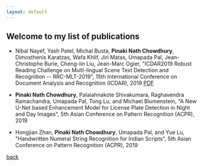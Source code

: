 ```yaml
---
layout: default
---
```


## Welcome to my list of publications
* Nibal Nayef, Yash Patel, Michal Busta, **Pinaki Nath Chowdhury**, Dimosthenis Karatzas, Wafa Khlif, Jiri Matas, Umapada Pal, Jean-Christophe Burie, Cheng-lin Liu, Jean-Marc Ogier, "ICDAR2019 Robust Reading Challenge on Multi-lingual Scene Text Detection and Recognition -- RRC-MLT-2019", 15th International Conference on Document Analysis and Recognition (ICDAR), 2019 [PDF](https://arxiv.org/abs/1907.00945)


* **Pinaki Nath Chowdhury**, Palaiahnakote Shivakumara, Raghavendra Ramachandra, Umapada Pal, Tong Lu, and Michael Blumenstein, "A New U-Net based Enhancement Model for License Plate Detection in Night and Day Images", 5th Asian Conference on Pattern Recognition (ACPR), 2019


* Hongjian Zhan, **Pinaki Nath Chowdhury**, Umapada Pal, and Yue Lu, "Handwritten Numeral String Recognition for Indian Scripts", 5th Asian Conference on Pattern Recognition (ACPR), 2019

[back](http://www.pinakinathc.me)
